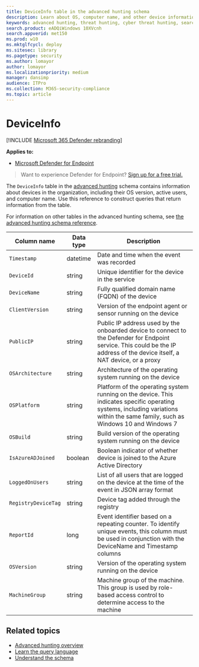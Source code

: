 ```yaml
---
title: DeviceInfo table in the advanced hunting schema
description: Learn about OS, computer name, and other device information in the DeviceInfo table of the advanced hunting schema
keywords: advanced hunting, threat hunting, cyber threat hunting, search, query, telemetry, schema reference, kusto, table, column, data type, description, deviceinfo, device, OS, platform, users, DeviceInfo 
search.product: eADQiWindows 10XVcnh
search.appverid: met150
ms.prod: w10
ms.mktglfcycl: deploy
ms.sitesec: library
ms.pagetype: security
ms.author: lomayor
author: lomayor
ms.localizationpriority: medium
manager: dansimp
audience: ITPro
ms.collection: M365-security-compliance 
ms.topic: article
---
```


# DeviceInfo

[!INCLUDE [Microsoft 365 Defender rebranding](../../includes/microsoft-defender.md)]


**Applies to:**

- [Microsoft Defender for Endpoint](https://go.microsoft.com/fwlink/p/?linkid=2146631)

>Want to experience Defender for Endpoint? [Sign up for a free trial.](https://www.microsoft.com/microsoft-365/windows/microsoft-defender-atp?ocid=docs-wdatp-advancedhuntingref-abovefoldlink)

The `DeviceInfo` table in the [advanced hunting](advanced-hunting-overview.md) schema contains information about devices in the organization, including their OS version, active users, and computer name. Use this reference to construct queries that return information from the table.

For information on other tables in the advanced hunting schema, see [the advanced hunting schema reference](advanced-hunting-schema-reference.md).

| Column name | Data type | Description |
|-------------|-----------|-------------|
| `Timestamp` | datetime | Date and time when the event was recorded |
| `DeviceId` | string | Unique identifier for the device in the service |
| `DeviceName` | string | Fully qualified domain name (FQDN) of the device |
| `ClientVersion` | string | Version of the endpoint agent or sensor running on the device |
| `PublicIP` | string | Public IP address used by the onboarded device to connect to the Defender for Endpoint service. This could be the IP address of the device itself, a NAT device, or a proxy |
| `OSArchitecture` | string | Architecture of the operating system running on the device |
| `OSPlatform` | string | Platform of the operating system running on the device. This indicates specific operating systems, including variations within the same family, such as Windows 10 and Windows 7 |
| `OSBuild` | string | Build version of the operating system running on the device |
| `IsAzureADJoined` | boolean | Boolean indicator of whether device is joined to the Azure Active Directory |
| `LoggedOnUsers` | string | List of all users that are logged on the device at the time of the event in JSON array format |
| `RegistryDeviceTag` | string | Device tag added through the registry |
| `ReportId` | long | Event identifier based on a repeating counter. To identify unique events, this column must be used in conjunction with the DeviceName and Timestamp columns |
| `OSVersion` | string | Version of the operating system running on the device |
| `MachineGroup` | string | Machine group of the machine. This group is used by role-based access control to determine access to the machine |

## Related topics
- [Advanced hunting overview](advanced-hunting-overview.md)
- [Learn the query language](advanced-hunting-query-language.md)
- [Understand the schema](advanced-hunting-schema-reference.md)
